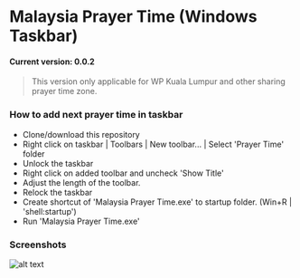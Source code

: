 # Malaysia Prayer Time (Windows Taskbar)
#### Current version: 0.0.2
> This version only applicable for WP Kuala Lumpur and other sharing prayer time zone.
####
### How to add next prayer time in taskbar
- Clone/download this repository
- Right click on taskbar | Toolbars | New toolbar... | Select 'Prayer Time' folder
- Unlock the taskbar
- Right click on added toolbar and uncheck 'Show Title'
- Adjust the length of the toolbar.
- Relock the taskbar
- Create shortcut of 'Malaysia Prayer Time.exe' to startup folder. (Win+R | 'shell:startup')
- Run 'Malaysia Prayer Time.exe'

### Screenshots
![alt text](https://storage.googleapis.com/covaid-eeum.appspot.com/2021-04-29%2023_13_35-.png)
